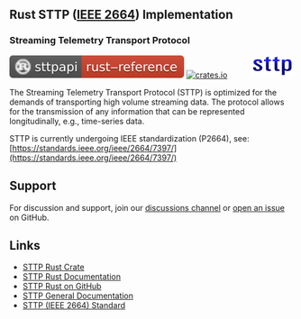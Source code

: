 ## Rust STTP ([IEEE 2664](https://standards.ieee.org/project/2664.html)) Implementation
### Streaming Telemetry Transport Protocol

<!--- Do not make image locations relative, README.md is referenced by "cargo doc" output. --->
<img align="right" src="https://github.com/sttp/rustapi/raw/main/assets/sttp.png">

[![docs](https://github.com/sttp/rustapi/raw/main/assets/doc-badge.svg)](https://sttp.github.io/rustapi)
[![crates.io](https://shields.io/crates/v/sttp)](https://crates.io/crates/sttp)

The Streaming Telemetry Transport Protocol (STTP) is optimized for the demands of transporting high volume streaming data. The protocol allows for the transmission of any information that can be represented longitudinally, e.g., time-series data.

STTP is currently undergoing IEEE standardization (P2664), see: [https://standards.ieee.org/ieee/2664/7397/](https://standards.ieee.org/ieee/2664/7397/)


## Support
For discussion and support, join our [discussions channel](https://github.com/sttp/rustapi/discussions) or [open an issue](https://github.com/sttp/rustapi/issues) on GitHub.

## Links

* [STTP Rust Crate](https://crates.io/crates/sttp)
* [STTP Rust Documentation](https://sttp.github.io/rustapi/)
* [STTP Rust on GitHub](https://github.com/sttp/rustapi)
* [STTP General Documentation](https://sttp.github.io/documentation/)
* [STTP (IEEE 2664) Standard](https://standards.ieee.org/project/2664.html)

